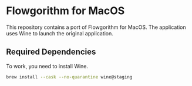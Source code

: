 # Flowgorithm for MacOS

This repository contains a port of Flowgorithm for MacOS. The application uses Wine to launch the original application.

## Required Dependencies
To work, you need to install Wine.

```bash
brew install --cask --no-quarantine wine@staging
```